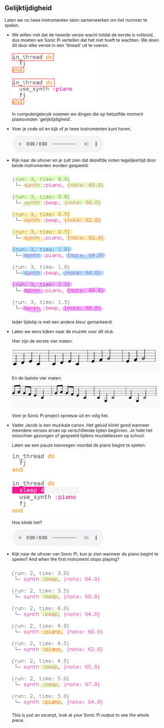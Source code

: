 ## Gelijktijdigheid

Laten we nu twee instrumenten laten samenwerken om het nummer te spelen.

+ We willen niet dat de tweede versie wacht totdat de eerste is voltooid, dus moeten we Sonic Pi vertellen dat het niet hoeft te wachten. We doen dit door elke versie in een 'thread' uit te voeren.
    
    ![schermafbeelding](images/round-thread.png)
    
    In computergebruik noemen we dingen die op hetzelfde moment plaatsvinden 'gelijktijdigheid'.

+ Voer je code uit en kijk of je twee instrumenten kunt horen.
    
    <div id="audio-preview" class="pdf-hidden">
      <audio controls preload> <source src="resources/frerejacques2.mp3" type="audio/mpeg"> Je browser ondersteunt het element <code>audio</code> niet. </audio>
    </div>
+ Kijk naar de uitvoer en je zult zien dat dezelfde noten tegelijkertijd door beide instrumenten worden gespeeld:
    
    ![schermafbeelding](images/round-conc-output.png)
    
    Ieder tijdstip is met een andere kleur gemarkeerd.

+ Laten we eens kijken naar de muziek voor dit stuk.
    
    Hier zijn de eerste vier maten:
    
    ![schermafbeelding](images/round-music1.png)
    
    En de laatste vier maten:
    
    ![schermafbeelding](images/round-music2.png)
    
    Voer je Sonic Pi project opnieuw uit en volg het.

+ Vader Jacob is een muzikale canon. Het geluid klinkt goed wanneer meerdere versies ervan op verschillende tijden beginnen. Je hebt het misschien gezongen of gespeeld tijdens muzieklessen op school.
    
    Laten we een pauze toevoegen voordat de piano begint te spelen:
    
    ![schermafbeelding](images/round-sleep.png)
    
    Hoe klinkt het?
    
    <div id="audio-preview" class="pdf-hidden">
      <audio controls preload> <source src="resources/frerejacques3.mp3" type="audio/mpeg"> Je browser ondersteunt het element <code>audio</code> niet. </audio>
    </div>
+ Kijk naar de uitvoer van Sonic Pi, kun je zien wanneer de piano begint te spelen? And when the first instrument stops playing?
    
    ![screenshot](images/round-conc-output2.png)
    
    This is just an excerpt, look at your Sonic Pi output to see the whole piece.